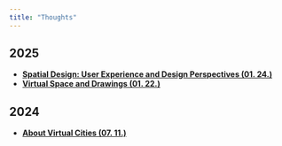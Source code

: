 ```yaml
---
title: "Thoughts"
---
```


## 2025

<div class="grid cards" markdown>

- [__Spatial Design: User Experience and Design Perspectives (01. 24.)__](./2025/0124.md)
- [__Virtual Space and Drawings (01. 22.)__](./2025/0122.md)

</div>

## 2024

<div class="grid cards" markdown>

- [__About Virtual Cities (07. 11.)__](./2024/0711.md)

</div>
